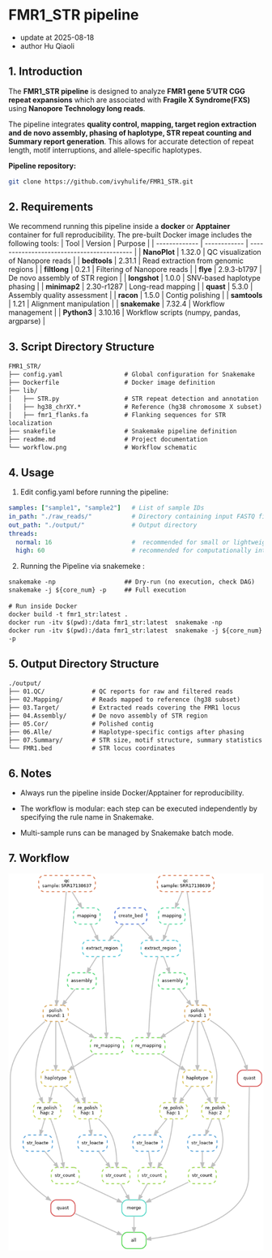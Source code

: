 # FMR1_STR pipeline

- update at     2025-08-18 
- author        Hu Qiaoli  

## 1. Introduction
The **FMR1_STR pipeline** is designed to analyze **FMR1 gene 5’UTR CGG repeat expansions** which are associated with **Fragile X Syndrome(FXS)** using **Nanopore Technology long reads**.  

The pipeline integrates **quality control, mapping, target region extraction and de novo assembly, phasing of haplotype, STR repeat counting and Summary report generation**.  This allows for accurate detection of repeat length, motif interruptions, and allele-specific haplotypes.  

**Pipeline repository:**
```bash
git clone https://github.com/ivyhulife/FMR1_STR.git
```

## 2. Requirements

We recommend running this pipeline inside a **docker** or **Apptainer** container for full reproducibility. The pre-built Docker image includes the following tools:
| Tool          | Version      | Purpose                                    |
| ------------- | ------------ | ------------------------------------------ |
| **NanoPlot**  | 1.32.0       | QC visualization of Nanopore reads         |
| **bedtools**  | 2.31.1      | Read extraction from genomic regions       |
| **filtlong**  | 0.2.1       | Filtering of Nanopore reads                |
| **flye**      | 2.9.3-b1797 | De novo assembly of STR region             |
| **longshot**  | 1.0.0       | SNV-based haplotype phasing                |
| **minimap2**  | 2.30-r1287    | Long-read mapping                          |
| **quast**     | 5.3.0         | Assembly quality assessment                |
| **racon**     | 1.5.0       | Contig polishing                           |
| **samtools**  | 1.21        | Alignment manipulation                     |
| **snakemake** | 7.32.4        | Workflow management                        |
| **Python3**   | 3.10.16      | Workflow scripts (numpy, pandas, argparse) |

## 3. Script Directory Structure
```
FMR1_STR/
├── config.yaml                 # Global configuration for Snakemake
├── Dockerfile                  # Docker image definition
├── lib/                        
│   ├── STR.py                  # STR repeat detection and annotation
│   ├── hg38_chrXY.*            # Reference (hg38 chromosome X subset)
│   ├── fmr1_flanks.fa          # Flanking sequences for STR localization
├── snakefile                   # Snakemake pipeline definition
├── readme.md                   # Project documentation
└── workflow.png                # Workflow schematic
```

## 4. Usage
1. Edit config.yaml before running the pipeline:
```yaml
samples: ["sample1", "sample2"]   # List of sample IDs
in_path: "./raw_reads/"           # Directory containing input FASTQ files
out_path: "./output/"             # Output directory     
threads:
  normal: 16                      #  recommended for small or lightweight steps
  high: 60                        # recommended for computationally intensive step

```
2. Running the Pipeline via snakemeke :
```
snakemake -np                   ## Dry-run (no execution, check DAG)
snakemake -j ${core_num} -p     ## Full execution

# Run inside Docker
docker build -t fmr1_str:latest .
docker run -itv $(pwd):/data fmr1_str:latest  snakemake -np 
docker run -itv $(pwd):/data fmr1_str:latest  snakemake -j ${core_num} -p 
```

## 5. Output Directory Structure
```
./output/
├── 01.QC/             # QC reports for raw and filtered reads
├── 02.Mapping/        # Reads mapped to reference (hg38 subset)
├── 03.Target/         # Extracted reads covering the FMR1 locus
├── 04.Assembly/       # De novo assembly of STR region
├── 05.Cor/            # Polished contig
├── 06.Alle/           # Haplotype-specific contigs after phasing
├── 07.Summary/        # STR size, motif structure, summary statistics
└── FMR1.bed           # STR locus coordinates
```

## 6. Notes
- Always run the pipeline inside Docker/Apptainer for reproducibility.

- The workflow is modular: each step can be executed independently by specifying the rule name in Snakemake.

- Multi-sample runs can be managed by Snakemake batch mode.

## 7. Workflow
![alt text](workflow.png)